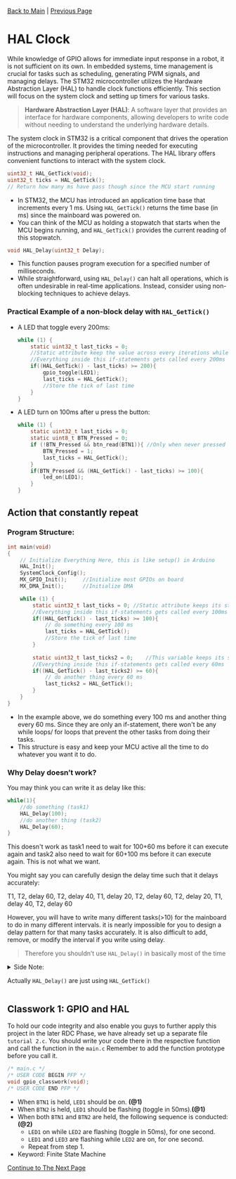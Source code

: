 [Back to Main](README.md) | [Previous Page](02-GPIO.md)

# HAL Clock

While knowledge of GPIO allows for immediate input response in a robot, it is not sufficient on its own. In embedded systems, time management is crucial for tasks such as scheduling, generating PWM signals, and managing delays. The STM32 microcontroller utilizes the Hardware Abstraction Layer (HAL) to handle clock functions efficiently. This section will focus on the system clock and setting up timers for various tasks.
>**Hardware Abstraction Layer (HAL)**: A software layer that provides an interface for hardware components, allowing developers to write code without needing to understand the underlying hardware details.

The system clock in STM32 is a critical component that drives the operation of the microcontroller. It provides the timing needed for executing instructions and managing peripheral operations. The HAL library offers convenient functions to interact with the system clock.

```c
uint32_t HAL_GetTick(void);
uint32_t ticks = HAL_GetTick(); 
// Return how many ms have pass though since the MCU start running
```

- In STM32, the MCU has introduced an application time base that increments every 1 ms. Using `HAL_GetTick()` returns the time base (in ms) since the mainboard was powered on.
- You can think of the MCU as holding a stopwatch that starts when the MCU begins running, and `HAL_GetTick()` provides the current reading of this stopwatch.

```c
void HAL_Delay(uint32_t Delay);
```

- This function pauses program execution for a specified number of milliseconds.
- While straightforward, using `HAL_Delay()` can halt all operations, which is often undesirable in real-time applications. Instead, consider using non-blocking techniques to achieve delays.
### Practical Example of a non-block delay with  `HAL_GetTick()`
- A LED that toggle every 200ms:
    ```c
    while (1) {
        static uint32_t last_ticks = 0;	
        //Static attribute keep the value across every iterations while it will not be re-initized 
        //Everything inside this if-statements gets called every 200ms
        if((HAL_GetTick() - last_ticks) >= 200){
            gpio_toggle(LED1);
            last_ticks = HAL_GetTick();
            //Store the tick of last time 
        }
    }
    ```

- A LED turn on 100ms after u press the button:
    ```c
    while (1) {
        static uint32_t last_ticks = 0;
        static uint8_t BTN_Pressed = 0;	
        if (!BTN_Pressed && btn_read(BTN1)){ //Only when never pressed
            BTN_Pressed = 1;
            last_ticks = HAL_GetTick();
        }
        if(BTN_Pressed && (HAL_GetTick() - last_ticks) >= 100){
            led_on(LED1);
        }
    }
    ```
## Action that constantly repeat

### Program Structure:

```c
int main(void)
{
    // Initialize Everything Here, this is like setup() in Arduino
    HAL_Init();
    SystemClock_Config();
    MX_GPIO_Init();     //Initialize most GPIOs on board
    MX_DMA_Init();      //Initialize DMA

    while (1) {
        static uint32_t last_ticks = 0;	//Static attribute keeps its stored value through every iteration 
        //Everything inside this if-statements gets called every 100ms
        if((HAL_GetTick() - last_ticks) >= 100){
            // do something every 100 ms
            last_ticks = HAL_GetTick();
            //Store the tick of last time 
        }
      
        static uint32_t last_ticks2 = 0;	//This variable keeps its stored value through every iteration
        //Everything inside this if-statements gets called every 60ms
        if((HAL_GetTick() - last_ticks2) >= 60){
            // do another thing every 60 ms
            last_ticks2 = HAL_GetTick();
        }
    }
}
```

- In the example above, we do something every 100 ms and another thing every 60 ms. Since they are only an if-statement, there won't be any while loops/ for loops that prevent the other tasks from doing their tasks.
- This structure is easy and keep your MCU active all the time to do whatever you want it to do.

### Why Delay doesn’t work?

You may think you can write it as delay like this:

```c
while(1){
    //do something (task1)
    HAL_Delay(100);
    //do another thing (task2)
    HAL_Delay(60);
}
```

This doesn't work as task1 need to wait for 100+60 ms before it can execute again and task2 also need to wait for 60+100 ms before it can execute again. This is not what we want.

You might say you can carefully design the delay time such that it delays accurately:

T1, T2, delay 60, T2, delay 40, T1, delay 20, T2, delay 60, T2, delay 20, T1, delay 40, T2, delay 60

However, you will have to write many different tasks(>10) for the mainboard to do in many different intervals. it is nearly impossible for you to design a delay pattern for that many tasks accurately. It is also difficult to add, remove, or modify the interval if you write using delay.

> Therefore you shouldn’t use `HAL_Delay()` in basically most of the time

<details><summary>Side Note:  

Actually `HAL_Delay()` are just using `HAL_GetTick()`
</summary>
     
```c
__weak void HAL_Delay(uint32_t Delay)
{
uint32_t tickstart = HAL_GetTick();
uint32_t wait = Delay;

/* Add a freq to guarantee minimum wait */
if (wait < HAL_MAX_DELAY)
{
    wait += (uint32_t)(uwTickFreq);
}

while((HAL_GetTick() - tickstart) < wait)
{
}
}
```
 </details>

## Classwork 1: GPIO and HAL
To hold our code integrity and also enable you guys to further apply this project in the later RDC Phase, we have already set up a separate file `tutorial 2.c`. You should write your code there in the respective function and call the function in the `main.c`
Remember to add the function prototype before you call it.
```c 
/* main.c */
/* USER CODE BEGIN PFP */
void gpio_classwork(void);
/* USER CODE END PFP */
```

* When `BTN1` is held, `LED1` should be on. **(@1)**
* When `BTN2` is held, `LED1` should be flashing (toggle in 50ms).**(@1)**
* When both `BTN1` and `BTN2` are held, the following sequence is conducted:**(@2)**
  * `LED1` on while `LED2` are flashing (toggle in 50ms), for one second.
  * `LED1` and `LED3` are flashing while `LED2` are on, for one second.
  * Repeat from step 1.
* Keyword: Finite State Machine

[Continue to The Next Page](./04-TFT.md)